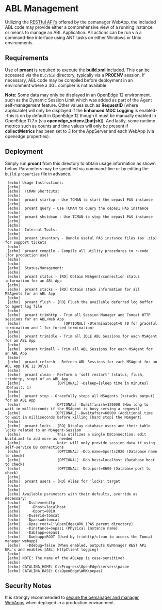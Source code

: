 # ABL Management #

Utilizing the [RESTful API's](https://docs.progress.com/bundle/pas-for-openedge-reference/page/REST-API-Reference-for-oemanager.war.html) offered by the oemanager WebApp, the included ABL code may provide either a comprehensive view of a running instance or means to manage an ABL Application. All actions can be run via a command-line interface using ANT tasks on either Windows or Unix environments.

## Requirements ##

Use of **proant** is required to execute the **build.xml** included. This can be accessed via the `DLC/bin` directory, typically via a **PROENV** session. If necessary, ABL code may be compiled before deployment in an environment where a 4GL compiler is not available.

**Note:** Some data may only be displayed in an OpenEdge 12 environment, such as the Dynamic Session Limit which was added as part of the Agent self-management feature. Other values such as **RequestID** (where applicable) will only be displayed if the **Enhanced MDC Logging** is enabled--this is on by default in OpenEdge 12 though it must be manually enabled in OpenEdge 11.7.x (via **openedge_setenv.[bat|sh]**). And lastly, some runtime metrics such as counts and time values will only be present if **collectMetrics** has been set to 3 for the AppServer and each WebApp (via openedge.properties).

## Deployment ##

Simply run **proant** from this directory to obtain usage information as shown below. Parameters may be specified via command-line or by editing the `build.properties` file in advance.

     [echo] Usage Instructions:
     [echo]
     [echo]  TCMAN Shortcuts:
     [echo]
     [echo]  proant startup - Use TCMAN to start the oepas1 PAS instance
     [echo]
     [echo]  proant query - Use TCMAN to query the oepas1 PAS instance
     [echo]
     [echo]  proant shutdown - Use TCMAN to stop the oepas1 PAS instance
     [echo]
     [echo]
     [echo]  Internal Tools:
     [echo]
     [echo]  proant inventory - Bundle useful PAS instance files (as .zip) for support tickets
     [echo]
     [echo]  proant compile - Compile all utility procedures to r-code (for production use)
     [echo]
     [echo]
     [echo]  Status/Management:
     [echo]
     [echo]  proant status - [RO] Obtain MSAgent/connection status information for an ABL App
     [echo]
     [echo]  proant stacks - [RO] Obtain stack information for all MSAgents for an ABL App
     [echo]
     [echo]  proant flush - [RO] Flush the available deferred log buffer to agent log file
     [echo]
     [echo]  proant trimhttp - Trim all Session Manager and Tomcat HTTP sessions for an ABL/Web App
     [echo]                    [OPTIONAL] -Dterminateopt=0 (0 for graceful termination and 1 for forced termination)
     [echo]
     [echo]  proant trimidle - Trim all IDLE ABL Sessions for each MSAgent for an ABL App
     [echo]
     [echo]  proant trimall - Trim all ABL Sessions for each MSAgent for an ABL App
     [echo]
     [echo]  proant refresh - Refresh ABL Sessions for each MSAgent for an ABL App (OE 12 Only)
     [echo]
     [echo]  proant clean - Perform a 'soft restart' (status, flush, trimhttp, stop) of an ABL App
     [echo]                 [OPTIONAL] -Dsleep={sleep time in minutes} (Default: 1)
     [echo]
     [echo]  proant stop - Gracefully stops all MSAgents (+stacks output) for an ABL App
     [echo]                [OPTIONAL] -Dwaitfinish=120000 (How long to wait in milliseconds if the MSAgent is busy serving a request)
     [echo]                [OPTIONAL] -Dwaitafter=60000 (Additional time to wait in milliseconds before killing [hard stop] the MSAgent)
     [echo]
     [echo]  proant locks - [RO] Display database users and their table locks related to an MSAgent-Session
     [echo]                 This utilizes a single DBConnection; edit build.xml to add more as needed
     [echo]                 Note: will only provide session data if using self-service DB connections
     [echo]                 [OPTIONAL] -Ddb.name=Sports2020 (Database name to check)
     [echo]                 [OPTIONAL] -Ddb.host=localhost (Database host to check)
     [echo]                 [OPTIONAL] -Ddb.port=8600 (Database port to check)
     [echo]
     [echo]  proant users - [RO] Alias for 'locks' target
     [echo]
     [echo]
     [echo] Available parameters with their defaults, override as necessary:
     [echo]   -Dscheme=http
     [echo]     -Dhost=localhost
     [echo]     -Dport=8810
     [echo]   -Duserid=tomcat
     [echo]   -Dpasswd=tomcat
     [echo]   -Dpas.root=C:\OpenEdge\WRK (PAS parent directory)
     [echo]   -Dinstance=oepas1 (Physical instance name)
     [echo]   -Dablapp=oepas1
     [echo]   -Dwebapp=ROOT (Used by trimhttp/clean to access the Tomcat manager webapp)
     [echo]   -Ddebug=false (When enabled, outputs OEManager REST API URL's and enables [ABL] HttpClient logging)
     [echo]
     [echo] NOTE: The name of the ABLApp is case-sensitive!
     [echo]
     [echo] CATALINA_HOME: C:\Progress\OpenEdge\servers\pasoe
     [echo] CATALINA_BASE: C:\OpenEdge\WRK\oepas1

## Security Notes ##

It is strongly recommended to [secure the oemanager and manager WebApps](https://docs.progress.com/bundle/openedge-security-and-auditing/page/Secure-the-Tomcat-Manager-and-OpenEdge-Manager-web-applications.html) when deployed in a production environment.